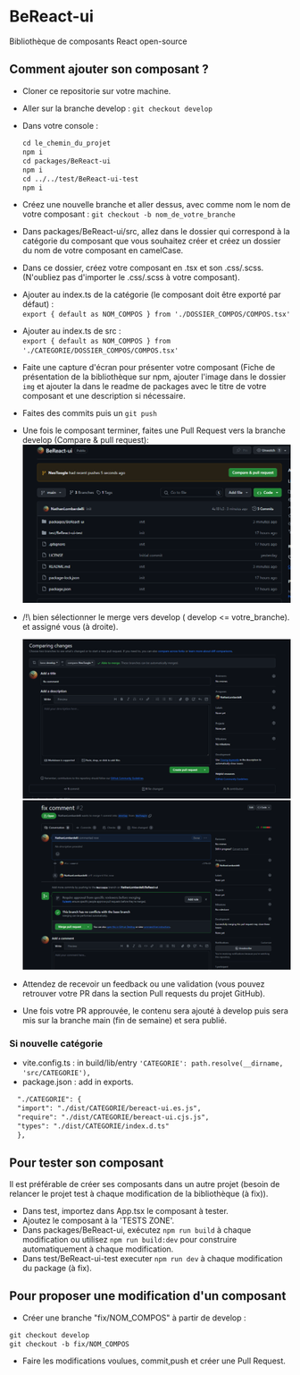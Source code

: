 # BeReact-ui
Bibliothèque de composants React open-source
## Comment ajouter son composant ?
- Cloner ce repositorie sur votre machine.
- Aller sur la branche develop : ``git checkout develop``
- Dans votre console :<br>
  ```
  cd le_chemin_du_projet
  npm i
  cd packages/BeReact-ui
  npm i
  cd ../../test/BeReact-ui-test
  npm i
  ```
- Créez une nouvelle branche et aller dessus, avec comme nom le nom de votre composant : ``git checkout -b nom_de_votre_branche``
- Dans packages/BeReact-ui/src, allez dans le dossier qui correspond à la catégorie du composant que vous souhaitez créer et créez un dossier du nom de votre composant en camelCase.
- Dans ce dossier, créez votre composant en .tsx et son .css/.scss. (N'oubliez pas d'importer le .css/.scss à votre composant).
- Ajouter au index.ts de la catégorie (le composant doit être exporté par défaut) : <br>``export { default as NOM_COMPOS } from './DOSSIER_COMPOS/COMPOS.tsx'``
- Ajouter au index.ts de src : <br>``export { default as NOM_COMPOS } from './CATEGORIE/DOSSIER_COMPOS/COMPOS.tsx'``
- Faite une capture d'écran pour présenter votre composant (Fiche de présentation de la bibliothèque sur npm, ajouter l'image dans le dossier ``img`` et ajouter la dans le readme de packages avec le titre de votre composant et une description si nécessaire.
- Faites des commits puis un ``git push``
- Une fois le composant terminer, faites une Pull Request vers la branche develop (Compare & pull request):
<img src="./img/PR.png"> <br>

- /!\ bien sélectionner le merge vers develop ( develop <= votre_branche). et assigné vous (à droite).
  
  <img src="./img/Create PR.png">
  <img src="./img/waitPR.png"> <br>
  
- Attendez de recevoir un feedback ou une validation (vous pouvez retrouver votre PR dans la section Pull requests du projet GitHub).
- Une fois votre PR approuvée, le contenu sera ajouté à develop puis sera mis sur la branche main (fin de semaine) et sera publié.

### Si nouvelle catégorie
- vite.config.ts : in build/lib/entry ``'CATEGORIE': path.resolve(__dirname, 'src/CATEGORIE'),``
- package.json : add in exports. <br>
```
  "./CATEGORIE": {
  "import": "./dist/CATEGORIE/bereact-ui.es.js",
  "require": "./dist/CATEGORIE/bereact-ui.cjs.js",
  "types": "./dist/CATEGORIE/index.d.ts"
  },
```
## Pour tester son composant
Il est préférable de créer ses composants dans un autre projet (besoin de relancer le projet test à chaque modification de la bibliothèque (à fix)).

- Dans test, importez dans App.tsx le composant à tester.
- Ajoutez le composant à la 'TESTS ZONE'.
- Dans packages/BeReact-ui, exécutez ``npm run build`` à chaque modification ou utilisez ``npm run build:dev`` pour construire automatiquement à chaque modification.
- Dans test/BeReact-ui-test executer ``npm run dev``  à chaque modification du package (à fix).

## Pour proposer une modification d'un composant
- Créer une branche "fix/NOM_COMPOS" à partir de develop : 
```
git checkout develop
git checkout -b fix/NOM_COMPOS
```
- Faire les modifications voulues, commit,push et créer une Pull Request.
